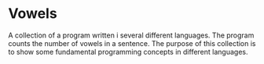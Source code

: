 # Vowels

A collection of a program written i several different languages. The program counts the number of vowels in a sentence. The purpose of this collection is to show some fundamental programming concepts in different languages.

